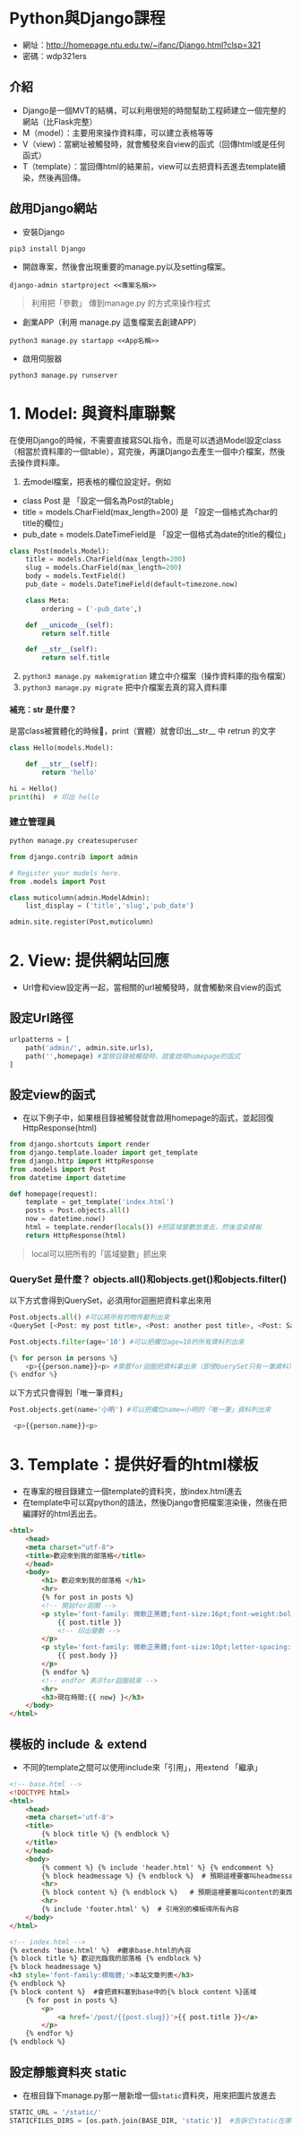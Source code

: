 
# Python與Django課程

- 網址：http://homepage.ntu.edu.tw/~jfanc/Django.html?clsp=321
- 密碼：wdp321ers

## 介紹

- Django是一個MVT的結構，可以利用很短的時間幫助工程師建立一個完整的網站（比Flask完整）
 - M（model）：主要用來操作資料庫，可以建立表格等等
 - V（view)：當網址被觸發時，就會觸發來自view的函式（回傳html或是任何函式）
 - T（template）：當回傳html的結果前，view可以去把資料丟進去template續染，然後再回傳。


## 啟用Django網站

- 安裝Django

```shell
pip3 install Django
```

- 開啟專案，然後會出現重要的manage.py以及setting檔案。

```shell
django-admin startproject <<專案名稱>>
```

> 利用把「參數」 傳到manage.py 的方式來操作程式

- 創業APP（利用 manage.py 這隻檔案去創建APP）

```
python3 manage.py startapp <<App名稱>>
```

- 啟用伺服器

```
python3 manage.py runserver
```


# 1. Model: 與資料庫聯繫

<!-- model  -->

在使用Django的時候，不需要直接寫SQL指令，而是可以透過Model設定class（相當於資料庫的一個table），寫完後，再讓Django去產生一個中介檔案，然後去操作資料庫。

1. 去model檔案，把表格的欄位設定好。例如

- class Post 是 「設定一個名為Post的table」
- title = models.CharField(max_length=200) 是 「設定一個格式為char的 title的欄位」
- pub_date = models.DateTimeField是 「設定一個格式為date的title的欄位」


```py
class Post(models.Model):
    title = models.CharField(max_length=200)
    slug = models.CharField(max_length=200)
    body = models.TextField()
    pub_date = models.DateTimeField(default=timezone.now)

    class Meta:
        ordering = ('-pub_date',)

    def __unicode__(self):
        return self.title

    def __str__(self):
        return self.title
```

2. `python3 manage.py makemigration` 建立中介檔案（操作資料庫的指令檔案）
3. `python3 manage.py migrate` 把中介檔案去真的寫入資料庫


#### 補充：__str__ 是什麼？

是當class被實體化的時候，print（實體）就會印出__str__ 中 retrun 的文字


```py
class Hello(models.Model):

    def __str__(self):
        return 'hello'

hi = Hello()
print(hi)  # 印出 hello
```

### 建立管理員

```py
python manage.py createsuperuser
```

```py
from django.contrib import admin

# Register your models here.
from .models import Post

class muticolumn(admin.ModelAdmin):
    list_display = ('title','slug','pub_date')

admin.site.register(Post,muticolumn)


```

# 2. View: 提供網站回應

- Url會和view設定再一起，當相關的url被觸發時，就會觸動來自view的函式

## 設定Url路徑 

```py 
urlpatterns = [
    path('admin/', admin.site.urls),
    path('',homepage) #當根目錄被觸發時，就會啟用homepage的函式
]

```

## 設定view的函式

- 在以下例子中，如果根目錄被觸發就會啟用homepage的函式，並起回復HttpResponse(html)

```py 
from django.shortcuts import render
from django.template.loader import get_template
from django.http import HttpResponse
from .models import Post
from datetime import datetime

def homepage(request):
    template = get_template('index.html')
    posts = Post.objects.all()
    now = datetime.now()
    html = template.render(locals()) #把區域變數放進去，然後渲染樣板
    return HttpResponse(html)
```
> local可以把所有的「區域變數」抓出來

### QuerySet 是什麼？  objects.all()和objects.get()和objects.filter()

以下方式會得到QuerySet，必須用for迴圈把資料拿出來用

```python
Post.objects.all() #可以將所有的物件都列出來
<QuerySet [<Post: my post title>, <Post: another post title>, <Post: Sample title>]>

Post.objects.filter(age='10') #可以把欄位age=10的所有資料列出來

{% for person in persons %}
    <p>{{person.name}}<p> #需要for迴圈把資料拿出來（即使QuerySet只有一筆資料）
{% endfor %}
```

以下方式只會得到「唯一筆資料」
```python
Post.objects.get(name='小明') #可以把欄位name=小明的「唯一筆」資料列出來

 <p>{{person.name}}<p>
```



# 3. Template：提供好看的html樣板

- 在專案的根目錄建立一個template的資料夾，放index.html進去
- 在template中可以寫python的語法，然後Django會把檔案渲染後，然後在把編譯好的html丟出去。

```html
<html>
    <head>
    <meta charset="utf-8">
    <title>歡迎來到我的部落格</title>
    </head>
    <body>
        <h1> 歡迎來到我的部落格 </h1>
        <hr>
        {% for post in posts %}
        <!-- 開始for迴圈 -->
        <p style='font-family: 微軟正黑體;font-size:16pt;font-weight:bold;'>
            {{ post.title }}
            <!-- 印出變數 -->
        </p>
        <p style='font-family: 微軟正黑體;font-size:10pt;letter-spacing:1pt;'>
            {{ post.body }}
        </p>
        {% endfor %} 
        <!-- endfor 表示for迴圈結束 -->
        <hr>
        <h3>現在時間:{{ now} }</h3>
    </body>
</html>
```

## 模板的 include ＆ extend

- 不同的template之間可以使用include來「引用」，用extend 「繼承」


```html
<!-- base.html -->
<!DOCTYPE html>
<html>
    <head>
    <meta charset='utf-8'>
    <title>
        {% block title %} {% endblock %}
    </title>
    </head>
    <body>
        {% comment %} {% include 'header.html' %} {% endcomment %}
        {% block headmessage %} {% endblock %}  # 預期這裡要塞叫headmessage的東西進來
        <hr>
        {% block content %} {% endblock %}   # 預期這裡要塞叫content的東西進來
        <hr>
        {% include 'footer.html' %}  # 引用別的模板得所有內容
    </body>
</html>
```

```html
<!-- index.html -->
{% extends 'base.html' %}  #繼承base.html的內容
{% block title %} 歡迎光臨我的部落格 {% endblock %}  
{% block headmessage %} 
<h3 style='font-family:標楷體;'>本站文章列表</h3>
{% endblock %}
{% block content %}  #會把資料塞到base中的{% block content %}區域
    {% for post in posts %}
        <p>
            <a href='/post/{{post.slug}}'>{{ post.title }}</a>
        </p>
    {% endfor %}
{% endblock %}
```

## 設定靜態資料夾 static

- 在根目錄下manage.py那一層新增一個`static`資料夾，用來把圖片放進去


```py
STATIC_URL = '/static/'
STATICFILES_DIRS = [os.path.join(BASE_DIR, 'static')]  #告訴它static在哪裡
```